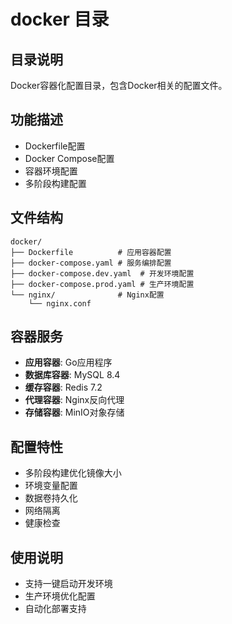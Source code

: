 # docker 目录

## 目录说明
Docker容器化配置目录，包含Docker相关的配置文件。

## 功能描述
- Dockerfile配置
- Docker Compose配置
- 容器环境配置
- 多阶段构建配置

## 文件结构
```
docker/
├── Dockerfile          # 应用容器配置
├── docker-compose.yaml # 服务编排配置
├── docker-compose.dev.yaml  # 开发环境配置
├── docker-compose.prod.yaml # 生产环境配置
└── nginx/              # Nginx配置
    └── nginx.conf
```

## 容器服务
- **应用容器**: Go应用程序
- **数据库容器**: MySQL 8.4
- **缓存容器**: Redis 7.2
- **代理容器**: Nginx反向代理
- **存储容器**: MinIO对象存储

## 配置特性
- 多阶段构建优化镜像大小
- 环境变量配置
- 数据卷持久化
- 网络隔离
- 健康检查

## 使用说明
- 支持一键启动开发环境
- 生产环境优化配置
- 自动化部署支持